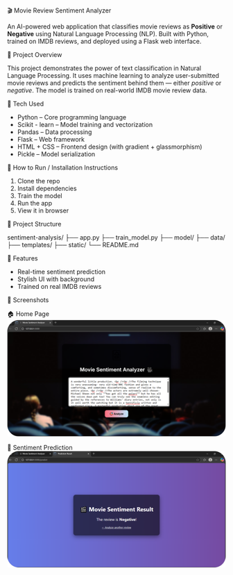 🎬 Movie Review Sentiment Analyzer

An AI-powered web application that classifies movie reviews as **Positive** or **Negative** using Natural Language Processing (NLP). Built with Python, trained on IMDB reviews, and deployed using a Flask web interface.


📌 Project Overview

This project demonstrates the power of text classification in Natural Language Processing. It uses machine learning to analyze user-submitted movie reviews and predicts the sentiment behind them — either *positive* or *negative*. The model is trained on real-world IMDB movie review data.

🔧 Tech Used

- Python – Core programming language
- Scikit - learn – Model training and vectorization
- Pandas – Data processing
- Flask  – Web framework
- HTML + CSS – Frontend design (with gradient + glassmorphism)
- Pickle – Model serialization

🚀 How to Run / Installation Instructions

1. Clone the repo
2. Install dependencies
3. Train the model
4. Run the app
5. View it in browser

📂 Project Structure

sentiment-analysis/
├── app.py
├── train_model.py
├── model/
├── data/
├── templates/
├── static/
└── README.md

🌟 Features

- Real-time sentiment prediction
- Stylish UI with background
- Trained on real IMDB reviews

📸 Screenshots

🏠 Home Page
![Home Page](screenshots/home.png)

🎯 Sentiment Prediction
![Prediction](screenshots/prediction.png)

